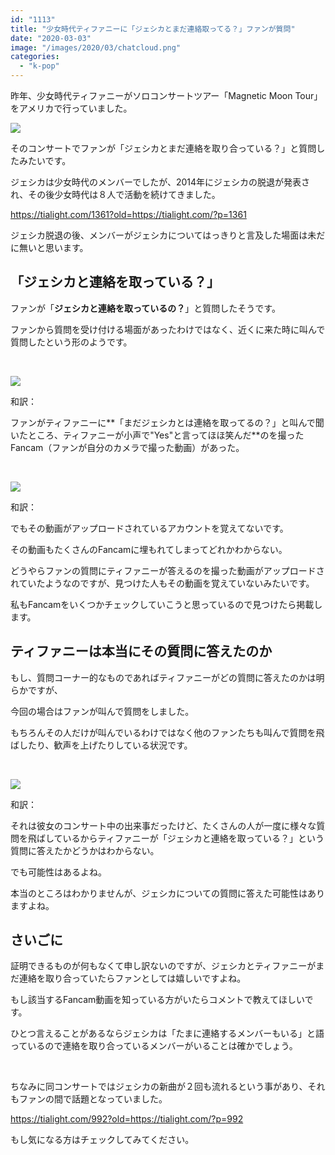 ```yaml
---
id: "1113"
title: "少女時代ティファニーに「ジェシカとまだ連絡取ってる？」ファンが質問"
date: "2020-03-03"
image: "/images/2020/03/chatcloud.png"
categories: 
  - "k-pop"
---
```


昨年、少女時代ティファニーがソロコンサートツアー「Magnetic Moon Tour」をアメリカで行っていました。

![](../../assets/images/2020/03/2019MMTour.png)

そのコンサートでファンが「ジェシカとまだ連絡を取り合っている？」と質問したみたいです。

ジェシカは少女時代のメンバーでしたが、2014年にジェシカの脱退が発表され、その後少女時代は８人で活動を続けてきました。

https://tialight.com/1361?old=https://tialight.com/?p=1361

ジェシカ脱退の後、メンバーがジェシカについてはっきりと言及した場面は未だに無いと思います。

## 「ジェシカと連絡を取っている？」

ファンが「**ジェシカと連絡を取っているの？**」と質問したそうです。

ファンから質問を受け付ける場面があったわけではなく、近くに来た時に叫んで質問したという形のようです。

 

![](../../assets/images/2020/03/jeti1.png)

和訳：

ファンがティファニーに**「まだジェシカとは連絡を取ってるの？」と叫んで聞いたところ、ティファニーが小声で"Yes"と言ってほほ笑んだ**のを撮ったFancam（ファンが自分のカメラで撮った動画）があった。

 

![](../../assets/images/2020/03/jeti2.png)

和訳：

でもその動画がアップロードされているアカウントを覚えてないです。

その動画もたくさんのFancamに埋もれてしまってどれかわからない。

どうやらファンの質問にティファニーが答えるのを撮った動画がアップロードされていたようなのですが、見つけた人もその動画を覚えていないみたいです。

私もFancamをいくつかチェックしていこうと思っているので見つけたら掲載します。

## ティファニーは本当にその質問に答えたのか

もし、質問コーナー的なものであればティファニーがどの質問に答えたのかは明らかですが、

今回の場合はファンが叫んで質問をしました。

もちろんその人だけが叫んでいるわけではなく他のファンたちも叫んで質問を飛ばしたり、歓声を上げたりしている状況です。

 

![](../../assets/images/2020/03/jeti3.png)

和訳：

それは彼女のコンサート中の出来事だったけど、たくさんの人が一度に様々な質問を飛ばしているからティファニーが「ジェシカと連絡を取っている？」という質問に答えたかどうかはわからない。

でも可能性はあるよね。

本当のところはわかりませんが、ジェシカについての質問に答えた可能性はありますよね。

## さいごに

証明できるものが何もなくて申し訳ないのですが、ジェシカとティファニーがまだ連絡を取り合っていたらファンとしては嬉しいですよね。

もし該当するFancam動画を知っている方がいたらコメントで教えてほしいです。

ひとつ言えることがあるならジェシカは「たまに連絡するメンバーもいる」と語っているので連絡を取り合っているメンバーがいることは確かでしょう。

 

ちなみに同コンサートではジェシカの新曲が２回も流れるという事があり、それもファンの間で話題となっていました。

https://tialight.com/992?old=https://tialight.com/?p=992

もし気になる方はチェックしてみてください。
